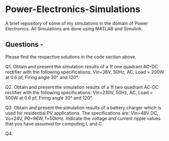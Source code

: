 # Power-Electronics-Simulations
A brief repository of some of my simulations in the domain of Power Electronics. All Simulations are done using MATLAB and Simulink.

## Questions -

Please find the respective solutions in the code section above.

Q1. Obtain and present the simulation results of a 1f one quadrant AC-DC rectifier with the following specifications: Vin=36V, 50Hz, AC, Load = 200W at 0.6 pf, Firing angle 30° and 120°.

Q2. Obtain and present the simulation results of a 1f two quadrant AC-DC rectifier with the following specifications: Vin=230V, 50Hz, AC, Load = 500W at 0.6 pf, Firing angle 30° and 120°.

Q3. Obtain and present the simulation results of a battery charger which is used for residential PV applications. The specifications are: Vin=48V DC, Vo=24V, P0=96W, f=50kHz. Indicate the voltage and current ripple values that you have assumed for computing L and C.

Q4. 
